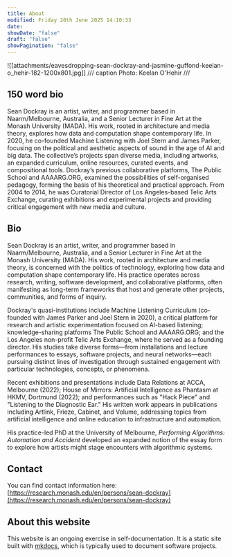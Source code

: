 ```yaml
---
title: About
modified: Friday 20th June 2025 14:10:33
date: 
showDate: "false"
draft: "false"
showPagination: "false"
---
```


![[attachments/eavesdropping-sean-dockray-and-jasmine-guffond-keelan-o_hehir-182-1200x801.jpg]]
/// caption
Photo: Keelan O'Hehir
///
## 150 word bio

Sean Dockray is an artist, writer, and programmer based in Naarm/Melbourne, Australia, and a Senior Lecturer in Fine Art at the Monash University (MADA). His work, rooted in architecture and media theory, explores how data and computation shape contemporary life. In 2020, he co-founded Machine Listening with Joel Stern and James Parker, focusing on the political and aesthetic aspects of sound in the age of AI and big data. The collective’s projects span diverse media, including artworks, an expanded curriculum, online resources, curated events, and compositional tools. Dockray’s previous collaborative platforms, The Public School and AAAARG.ORG, examined the possibilities of self-organised pedagogy, forming the basis of his theoretical and practical approach. From 2004 to 2014, he was Curatorial Director of Los Angeles-based Telic Arts Exchange, curating exhibitions and experimental projects and providing critical engagement with new media and culture.
## Bio
Sean Dockray is an artist, writer, and programmer based in Naarm/Melbourne, Australia, and a Senior Lecturer in Fine Art at the Monash University (MADA). His work, rooted in architecture and media theory, is concerned with the politics of technology, exploring how data and computation shape contemporary life. His practice operates across research, writing, software development, and collaborative platforms, often manifesting as long-term frameworks that host and generate other projects, communities, and forms of inquiry.

Dockray's quasi-institutions include Machine Listening Curriculum (co-founded with James Parker and Joel Stern in 2020), a critical platform for research and artistic experimentation focused on AI-based listening; knowledge-sharing platforms The Public School and AAAARG.ORG; and the Los Angeles non-profit Telic Arts Exchange, where he served as a founding director. His studies take diverse forms—from installations and lecture performances to essays, software projects, and neural networks—each pursuing distinct lines of investigation through sustained engagement with particular technologies, concepts, or phenomena.

Recent exhibitions and presentations include Data Relations at ACCA, Melbourne (2022); House of Mirrors: Artificial Intelligence as Phantasm at HKMV, Dortmund (2022); and performances such as "Hack Piece" and "Listening to the Diagnostic Ear." His written work appears in publications including Artlink, Frieze, Cabinet, and Volume, addressing topics from artificial intelligence and online education to infrastructure and automation.

His practice-led PhD at the University of Melbourne, *Performing Algorithms: Automation and Accident* developed an expanded notion of the essay form to explore how artists might stage encounters with algorithmic systems.

## Contact

You can find contact information here: [https://research.monash.edu/en/persons/sean-dockray](https://research.monash.edu/en/persons/sean-dockray)

## About this website

This website is an ongoing exercise in self-documentation. It is a static site built with [mkdocs](https://www.mkdocs.org/), which is typically used to document software projects. 
